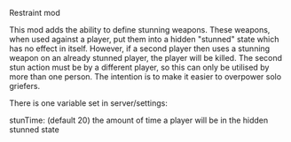 Restraint mod

This mod adds the ability to define stunning weapons. These weapons, when used against
a player, put them into a hidden "stunned" state which has no effect in itself. However,
if a second player then uses a stunning weapon on an already stunned player, the player
will be killed. The second stun action must be by a different player, so this can only
be utilised by more than one person. The intention is to make it easier to overpower
solo griefers.

There is one variable set in server/settings:

stunTime: (default 20) the amount of time a player will be in the hidden stunned state